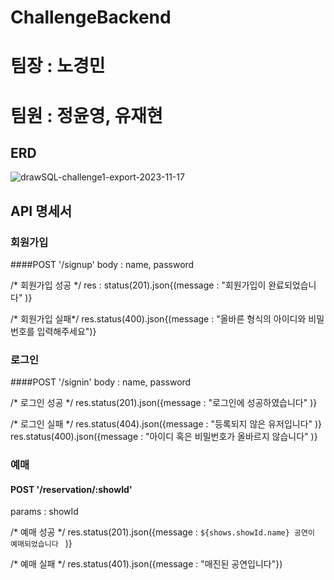 # ChallengeBackend

# 팀장 : 노경민
# 팀원 : 정윤영, 유재현

## ERD
![drawSQL-challenge1-export-2023-11-17](https://github.com/kyeongminRoh/ChallengeBackend/assets/140397466/27717934-389d-4e20-ba73-6f76415718f6)

## API 명세서

### 회원가입 
####POST '/signup'
body : name, password

/* 회원가입 성공 */
res : status(201).json{(message : "회원가입이 완료되었습니다" )}

/* 회원가입 실패*/
res.status(400).json{(message : "올바른 형식의 아이디와 비밀번호를 입력해주세요")}

### 로그인
####POST '/signin'
body : name, password

/* 로그인 성공 */
res.status(201).json({message : "로그인에 성공하였습니다" )}

/* 로그인 실패 */
res.status(404).json({message : "등록되지 않은 유저입니다" )}
res.status(400).json({message : "아이디 혹은 비밀번호가 올바르지 않습니다" )}

### 예매
#### POST '/reservation/:showId'

params : showId

/* 예매 성공 */
res.status(201).json({message : `${shows.showId.name} 공연이 예매되었습니다 ` )}

/* 예매 실패 */
res.status(401).json({message : "매진된 공연입니다"})

